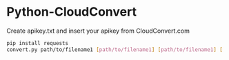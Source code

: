 Python-CloudConvert
===================

Create apikey.txt and insert your apikey from CloudConvert.com 

```bash
pip install requests
convert.py path/to/filename1 [path/to/filename1] [path/to/filename1] [...]
```